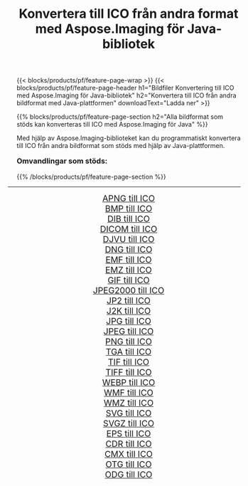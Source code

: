 ﻿---
title: Konvertera till ICO från andra format med Aspose.Imaging för Java-bibliotek 
weight: 3920
url: /sv/java/conversion/to/ico/ 
lang: sv
langdirlevel: 2
locales: zh-hans,ja,it,ru,de,es,fr,nl,id,lt,pl,pt,vi,tr,ko,zh-hant,ar,hi,th,sv,cs,uk,he
description: Med Aspose.Imaging kan du konvertera till ICO från andra format med Java
---

{{< blocks/products/pf/feature-page-wrap >}}
{{< blocks/products/pf/feature-page-header h1="Bildfiler Konvertering till ICO med Aspose.Imaging för Java-bibliotek" h2="Konvertera till ICO från andra bildformat med Java-plattformen" downloadText="Ladda ner" >}}


{{% blocks/products/pf/feature-page-section  h2="Alla bildformat som stöds kan konverteras till ICO med Aspose.Imaging för Java" %}}
<p align=justify>Med hjälp av Aspose.Imaging-biblioteket kan du programmatiskt konvertera till ICO från andra bildformat som stöds med hjälp av Java-plattformen.</p>
<h3 style="margin-top:16px;">
Omvandlingar som stöds:
</h3>
{{% /blocks/products/pf/feature-page-section %}}
<div class="container-fluid productfamilypage bg-gray">
    <div class="convertypes bg-gray agp-content section">
        <div class="container">
		<hr style="margin-left:-20px;"/>
		<div class="row other-converters" style="gap: 10px;font-size: 19px;text-align:center;">
		    <div class='col-md-3 other-converter remove-lp remove-rp'><a href="/imaging/sv/java/conversion/apng-to-ico/" style="padding:15px;">APNG till ICO</a></div>
<div class='col-md-3 other-converter remove-lp remove-rp'><a href="/imaging/sv/java/conversion/bmp-to-ico/" style="padding:15px;">BMP till ICO</a></div>
<div class='col-md-3 other-converter remove-lp remove-rp'><a href="/imaging/sv/java/conversion/dib-to-ico/" style="padding:15px;">DIB till ICO</a></div>
<div class='col-md-3 other-converter remove-lp remove-rp'><a href="/imaging/sv/java/conversion/dicom-to-ico/" style="padding:15px;">DICOM till ICO</a></div>
<div class='col-md-3 other-converter remove-lp remove-rp'><a href="/imaging/sv/java/conversion/djvu-to-ico/" style="padding:15px;">DJVU till ICO</a></div>
<div class='col-md-3 other-converter remove-lp remove-rp'><a href="/imaging/sv/java/conversion/dng-to-ico/" style="padding:15px;">DNG till ICO</a></div>
<div class='col-md-3 other-converter remove-lp remove-rp'><a href="/imaging/sv/java/conversion/emf-to-ico/" style="padding:15px;">EMF till ICO</a></div>
<div class='col-md-3 other-converter remove-lp remove-rp'><a href="/imaging/sv/java/conversion/emz-to-ico/" style="padding:15px;">EMZ till ICO</a></div>
<div class='col-md-3 other-converter remove-lp remove-rp'><a href="/imaging/sv/java/conversion/gif-to-ico/" style="padding:15px;">GIF till ICO</a></div>
<div class='col-md-3 other-converter remove-lp remove-rp'><a href="/imaging/sv/java/conversion/jpeg2000-to-ico/" style="padding:15px;">JPEG2000 till ICO</a></div>
<div class='col-md-3 other-converter remove-lp remove-rp'><a href="/imaging/sv/java/conversion/jp2-to-ico/" style="padding:15px;">JP2 till ICO</a></div>
<div class='col-md-3 other-converter remove-lp remove-rp'><a href="/imaging/sv/java/conversion/j2k-to-ico/" style="padding:15px;">J2K till ICO</a></div>
<div class='col-md-3 other-converter remove-lp remove-rp'><a href="/imaging/sv/java/conversion/jpg-to-ico/" style="padding:15px;">JPG till ICO</a></div>
<div class='col-md-3 other-converter remove-lp remove-rp'><a href="/imaging/sv/java/conversion/jpeg-to-ico/" style="padding:15px;">JPEG till ICO</a></div>
<div class='col-md-3 other-converter remove-lp remove-rp'><a href="/imaging/sv/java/conversion/png-to-ico/" style="padding:15px;">PNG till ICO</a></div>
<div class='col-md-3 other-converter remove-lp remove-rp'><a href="/imaging/sv/java/conversion/tga-to-ico/" style="padding:15px;">TGA till ICO</a></div>
<div class='col-md-3 other-converter remove-lp remove-rp'><a href="/imaging/sv/java/conversion/tif-to-ico/" style="padding:15px;">TIF till ICO</a></div>
<div class='col-md-3 other-converter remove-lp remove-rp'><a href="/imaging/sv/java/conversion/tiff-to-ico/" style="padding:15px;">TIFF till ICO</a></div>
<div class='col-md-3 other-converter remove-lp remove-rp'><a href="/imaging/sv/java/conversion/webp-to-ico/" style="padding:15px;">WEBP till ICO</a></div>
<div class='col-md-3 other-converter remove-lp remove-rp'><a href="/imaging/sv/java/conversion/wmf-to-ico/" style="padding:15px;">WMF till ICO</a></div>
<div class='col-md-3 other-converter remove-lp remove-rp'><a href="/imaging/sv/java/conversion/wmz-to-ico/" style="padding:15px;">WMZ till ICO</a></div>
<div class='col-md-3 other-converter remove-lp remove-rp'><a href="/imaging/sv/java/conversion/svg-to-ico/" style="padding:15px;">SVG till ICO</a></div>
<div class='col-md-3 other-converter remove-lp remove-rp'><a href="/imaging/sv/java/conversion/svgz-to-ico/" style="padding:15px;">SVGZ till ICO</a></div>
<div class='col-md-3 other-converter remove-lp remove-rp'><a href="/imaging/sv/java/conversion/eps-to-ico/" style="padding:15px;">EPS till ICO</a></div>
<div class='col-md-3 other-converter remove-lp remove-rp'><a href="/imaging/sv/java/conversion/cdr-to-ico/" style="padding:15px;">CDR till ICO</a></div>
<div class='col-md-3 other-converter remove-lp remove-rp'><a href="/imaging/sv/java/conversion/cmx-to-ico/" style="padding:15px;">CMX till ICO</a></div>
<div class='col-md-3 other-converter remove-lp remove-rp'><a href="/imaging/sv/java/conversion/otg-to-ico/" style="padding:15px;">OTG till ICO</a></div>
<div class='col-md-3 other-converter remove-lp remove-rp'><a href="/imaging/sv/java/conversion/odg-to-ico/" style="padding:15px;">ODG till ICO</a></div>
                </div>
        </div>
    </div>
</div>
<br/>

